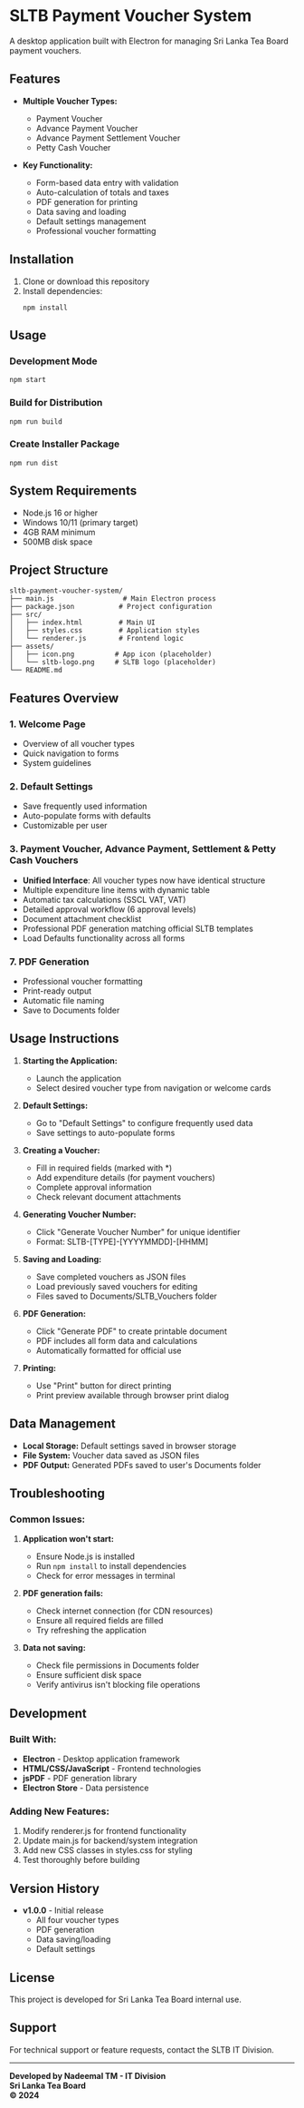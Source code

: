 # SLTB Payment Voucher System

A desktop application built with Electron for managing Sri Lanka Tea Board payment vouchers.

## Features

- **Multiple Voucher Types:**
  - Payment Voucher
  - Advance Payment Voucher
  - Advance Payment Settlement Voucher
  - Petty Cash Voucher

- **Key Functionality:**
  - Form-based data entry with validation
  - Auto-calculation of totals and taxes
  - PDF generation for printing
  - Data saving and loading
  - Default settings management
  - Professional voucher formatting

## Installation

1. Clone or download this repository
2. Install dependencies:
   ```
   npm install
   ```

## Usage

### Development Mode
```
npm start
```

### Build for Distribution
```
npm run build
```

### Create Installer Package
```
npm run dist
```

## System Requirements

- Node.js 16 or higher
- Windows 10/11 (primary target)
- 4GB RAM minimum
- 500MB disk space

## Project Structure

```
sltb-payment-voucher-system/
├── main.js                 # Main Electron process
├── package.json           # Project configuration
├── src/
│   ├── index.html         # Main UI
│   ├── styles.css         # Application styles
│   └── renderer.js        # Frontend logic
├── assets/
│   ├── icon.png          # App icon (placeholder)
│   └── sltb-logo.png     # SLTB logo (placeholder)
└── README.md
```

## Features Overview

### 1. Welcome Page
- Overview of all voucher types
- Quick navigation to forms
- System guidelines

### 2. Default Settings
- Save frequently used information
- Auto-populate forms with defaults
- Customizable per user

### 3. Payment Voucher, Advance Payment, Settlement & Petty Cash Vouchers
- **Unified Interface**: All voucher types now have identical structure
- Multiple expenditure line items with dynamic table
- Automatic tax calculations (SSCL VAT, VAT)
- Detailed approval workflow (6 approval levels)
- Document attachment checklist
- Professional PDF generation matching official SLTB templates
- Load Defaults functionality across all forms

### 7. PDF Generation
- Professional voucher formatting
- Print-ready output
- Automatic file naming
- Save to Documents folder

## Usage Instructions

1. **Starting the Application:**
   - Launch the application
   - Select desired voucher type from navigation or welcome cards

2. **Default Settings:**
   - Go to "Default Settings" to configure frequently used data
   - Save settings to auto-populate forms

3. **Creating a Voucher:**
   - Fill in required fields (marked with *)
   - Add expenditure details (for payment vouchers)
   - Complete approval information
   - Check relevant document attachments

4. **Generating Voucher Number:**
   - Click "Generate Voucher Number" for unique identifier
   - Format: SLTB-[TYPE]-[YYYYMMDD]-[HHMM]

5. **Saving and Loading:**
   - Save completed vouchers as JSON files
   - Load previously saved vouchers for editing
   - Files saved to Documents/SLTB_Vouchers folder

6. **PDF Generation:**
   - Click "Generate PDF" to create printable document
   - PDF includes all form data and calculations
   - Automatically formatted for official use

7. **Printing:**
   - Use "Print" button for direct printing
   - Print preview available through browser print dialog

## Data Management

- **Local Storage:** Default settings saved in browser storage
- **File System:** Voucher data saved as JSON files
- **PDF Output:** Generated PDFs saved to user's Documents folder

## Troubleshooting

### Common Issues:

1. **Application won't start:**
   - Ensure Node.js is installed
   - Run `npm install` to install dependencies
   - Check for error messages in terminal

2. **PDF generation fails:**
   - Check internet connection (for CDN resources)
   - Ensure all required fields are filled
   - Try refreshing the application

3. **Data not saving:**
   - Check file permissions in Documents folder
   - Ensure sufficient disk space
   - Verify antivirus isn't blocking file operations

## Development

### Built With:
- **Electron** - Desktop application framework
- **HTML/CSS/JavaScript** - Frontend technologies
- **jsPDF** - PDF generation library
- **Electron Store** - Data persistence

### Adding New Features:
1. Modify renderer.js for frontend functionality
2. Update main.js for backend/system integration
3. Add new CSS classes in styles.css for styling
4. Test thoroughly before building

## Version History

- **v1.0.0** - Initial release
  - All four voucher types
  - PDF generation
  - Data saving/loading
  - Default settings

## License

This project is developed for Sri Lanka Tea Board internal use.

## Support

For technical support or feature requests, contact the SLTB IT Division.

---

**Developed by Nadeemal TM - IT Division**  
**Sri Lanka Tea Board**  
**© 2024**